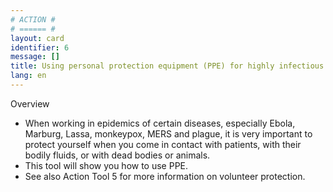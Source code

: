 ```yaml
---
# ACTION #
# ====== #
layout: card
identifier: 6 
message: []
title: Using personal protection equipment (PPE) for highly infectious diseases
lang: en
---
```


Overview 
- When working in epidemics of certain diseases, especially Ebola, Marburg, Lassa, monkeypox, MERS and plague, it is very important to protect yourself when you come in contact with patients, with their bodily fluids, or with dead bodies or animals. 
- This tool will show you how to use PPE. 
- See also Action Tool 5 for more information on volunteer protection.

